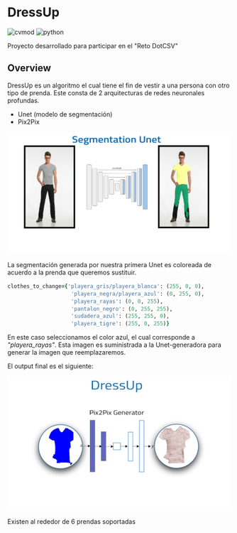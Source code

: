 # DressUp
![cvmod](https://img.shields.io/static/v1.svg?label=version&message=v1.0&color=green)  ![python](https://img.shields.io/static/v1.svg?label=python&message=3.6&color=blue)

Proyecto desarrollado para participar en el "Reto DotCSV"


## Overview

DressUp es un algoritmo el cual tiene el fin de vestir a una persona con otro tipo de prenda.  Este consta de 2 arquitecturas de redes neuronales profundas.  

* Unet (modelo de segmentación)
* Pix2Pix 

![Diagrama Unet](img/diagrama_unet.png)

La segmentación generada por nuestra primera Unet es coloreada de acuerdo a la prenda que queremos sustituir. 


```ruby
clothes_to_change={'playera_gris/playera_blanca': (255, 0, 0),
                    'playera_negra/playera_azul': (0, 255, 0),
                    'playera_rayas': (0, 0, 255),
                    'pantalon_negro': (0, 255, 255),
                    'sudadera_azul': (255, 255, 0),
                    'playera_tigre': (255, 0, 255)}            
```

En este caso seleccionamos el color azul, el cual corresponde a _"playera_rayas"_. Esta imagen es suministrada a la Unet-generadora para generar la imagen que reemplazaremos.



El output final es el siguiente:

<p align="center">
<img src="img/generator_pix2pix.png">
</p>

Existen al rededor de 6 prendas soportadas

